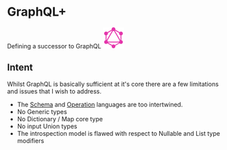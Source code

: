 # GraphQL+

Defining a successor to GraphQL <img src="../images/GraphQL_Logo.svg" width="50">

## Intent

Whilst GraphQL is basically sufficient at it's core there are a few limitations and issues that I wish to address.

- The [Schema](Schema.md) and [Operation](Operation.md) languages are too intertwined.
- No Generic types
- No Dictionary / Map core type
- No input Union types
- The introspection model is flawed with respect to Nullable and List type modifiers
